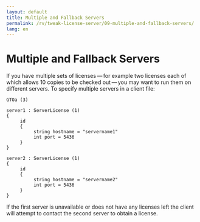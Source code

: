 ```yaml
---
layout: default
title: Multiple and Fallback Servers
permalink: /rv/tweak-license-server/09-multiple-and-fallback-servers/
lang: en
---
```


# Multiple and Fallback Servers

If you have multiple sets of licenses — for example two licenses each of which allows 10 copies to be checked out — you may want to run them on different servers. To specify multiple servers in a client file:

```
GTOa (3)

server1 : ServerLicense (1)
{
     id
     {
          string hostname = "servername1"
          int port = 5436
     }
}

server2 : ServerLicense (1)
{
     id
     {
          string hostname = "servername2"
          int port = 5436
     }
}
```

If the first server is unavailable or does not have any licenses left the client will attempt to contact the second server to obtain a license.
